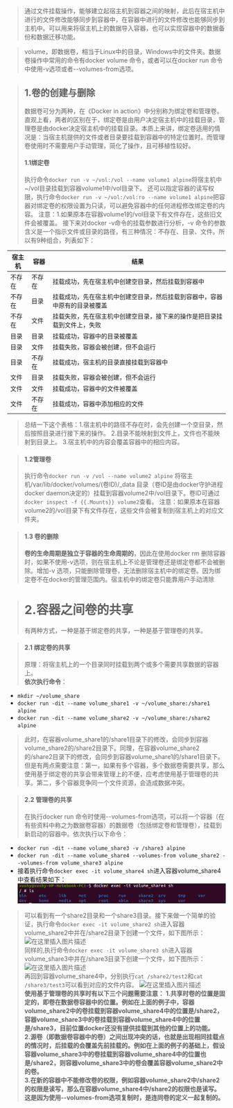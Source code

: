 ﻿>  通过文件挂载操作，能够建立起宿主机到容器之间的映射，此后在宿主机中进行的文件修改能够同步到容器中，在容器中进行的文件修改也能够同步到主机中。可以用来将宿主机上的数据导入容器，也可以实现容器中的数据备份和数据迁移功能。

>  volume，即数据卷，相当于Linux中的目录，Windows中的文件夹。数据卷操作中常用的命令有docker volume 命令，或者可以在docker run 命令中使用-v选项或者--volumes-from选项。

> ## 1.卷的创建与删除
> 数据卷可分为两种，在《Docker in action》中分别称为绑定卷和管理卷。直观上看，两者的区别在于，绑定卷是由用户决定宿主机中的挂载目录，管理卷是由docker决定宿主机中的挂载目录。本质上来讲，绑定卷适用的情况是：当宿主机提供的文件或者目录要挂载到容器中的特定位置时。而管理卷使用时不需要用户手动管理，简化了操作，且可移植性较好。
> #### 1.1绑定卷<br>
> 执行命令`docker run -v ~/vol:/vol --name volume1 alpine`将宿主机中~/vol目录挂载到容器volume1中/vol目录下。
> 还可以指定容器的读写权限，执行命令`docker run -v ~/vol:/vol:ro --name volume1 alpine`把容器对绑定卷的权限设置为只读，可以避免容器中的任何进程修改绑定卷的内容。
> 注意：1.如果原本在容器volume1的/vol目录下有文件存在，这些旧文件会被覆盖。
> 接下来对docker -v命令的挂载参数进行分析，-v 命令的参数含义是一个指示文件或目录的路径，有三种情况：不存在、目录、文件。所以有9种组合，列表如下：
> 
| 宿主机 |  容器|结果  |
|--|--|--|
|不存在|不存在|挂载成功，先在宿主机中创建空目录，然后挂载到容器中|
|不存在|目录|挂载成功，先在宿主机中创建空目录，然后挂载到容器中，容器中原有的目录被覆盖 |
|不存在|文件|挂载失败，先在宿主机中创建空目录，接下来的操作是把目录挂载到文件上，失败|
| 目录 | 目录 | 挂载成功，容器中的目录被覆盖 |
| 目录 |文件|挂载失败，容器会被创建，但不会运行|
|目录|不存在|挂载成功，宿主机的目录直接挂载到容器中|
|文件| 目录|挂载失败，容器会被创建，但不会运行 |
|文件|文件|挂载成功，容器中的文件被覆盖 |
|文件|不存在|挂载成功，容器中添加相应的文件|
> 总结一下这个表格：1.宿主机中的路径不存在时，会先创建一个空目录，然后按照目录进行接下来的操作。
> 2.目录不能映射到文件上，文件也不能映射到目录上。
> 3.宿主机中的内容会覆盖容器中的相应内容。

> #### 1.2管理卷<br>
> 执行命令`docker run -v /vol --name volume2 alpine` 将宿主机/var/lib/docker/volumes/(卷ID)/_data 目录（卷ID是由docker守护进程docker daemon决定的）挂载到容器volume2中/vol目录下。卷ID可通过`docker inspect -f {{.Mounts}} volume2`查看。
> 注意：如果原本在容器volume2的/vol目录下有文件存在，这些文件会被复制到宿主机上的对应文件夹。

>#### 1.3 卷的删除
>**卷的生命周期是独立于容器的生命周期的**，因此在使用docker rm 删除容器时，如果不使用-v选项，则在宿主机上不论是管理卷还是绑定卷都不会被删除。增加-v 选项，只能删除管理卷，无法删除宿主机中的绑定卷。因为绑定卷不在docker的管理范围内。宿主机中的绑定卷只能靠用户手动清除

> # 2.容器之间卷的共享
> 有两种方式，一种是基于绑定卷的共享，一种是基于管理卷的共享。

> #### 2.1 绑定卷的共享
> 原理：将宿主机上的一个目录同时挂载到两个或多个需要共享数据的容器上。
> <br>
> **依次执行命令**：
 - `mkdir ~/volume_share`
 - `docker run -dit --name volume_share1 -v ~/volume_share:/share1 alpine`
 - `docker run -dit --name volume_share2 -v ~/volume_share:/share2 alpine`
 > 此时，在容器volume_share1的/share1目录下的修改，会同步到容器volume_share2的/share2目录下。同理，在容器volume_share2的/share2目录下的修改，会同步到容器volume_share1的/share1目录下。但是有两点需要注意：第一，如果有多个容器，多个数据卷需要共享，那么使用基于绑定卷的共享会带来管理上的不便，应考虑使用基于管理卷的共享。第二，多个容器竞争同一个文件资源，会造成数据冲突。

>#### 2.2 管理卷的共享
>在执行docker run 命令时使用--volumes-from选项，可以将一个容器（在有些资料中称之为数据卷容器）的数据卷（包括绑定卷和管理卷），挂载到新启动的容器中。依次执行以下命令：

 - `docker run -dit --name volume_share3 -v /share3 alpine`
 - `docker run -dit --name volume_share4 --volumes-from volume_share2 --volumes-from volume_share3 alpine`
 - 接着执行命令`docker exec -it volume_share4 sh`进入容器volume_share4中查看结果如下：
 ![image](https://github.com/shy-Xu/usage-of-docker/blob/main/image_folder/20201217102317733.png)
 >可以看到有一个share2目录和一个share3目录。接下来做一个简单的验证，执行命令`docker exec -it volume_share2 sh`进入容器volume_share2中并在/share2目录下创建一个文件，如下图所示：
 ![在这里插入图片描述](https://img-blog.csdnimg.cn/20201217102754145.png#pic_center)<br>同样的,执行命令`docker exec -it volume_share3 sh`进入容器volume_share3中并在/share3目录下创建一个文件，如下图所示：
 ![在这里插入图片描述](https://img-blog.csdnimg.cn/20201217103017673.png#pic_center)<br>再回到容器volume_share4中，分别执行`cat /share2/test2`和`cat /share3/test3`可以看到对应的文件内容。
 ![在这里插入图片描述](https://img-blog.csdnimg.cn/20201217103345754.png#pic_center)<br>**使用基于管理卷的共享时有以下三个问题需要注意：**
 **1.共享时卷的位置是固定的，即卷在数据卷容器中的位置。例如在上面的例子中，容器volume_share2中的卷挂载到容器volume_share4中的位置是/share2，容器volume_share3中的卷挂载到容器volume_share4中的位置是/share3，目前位置docker还没有提供挂载到其他的位置上的功能。**<br>
 **2.源卷（即数据卷容器中的卷）之间出现冲突的话，也就是出现相同挂载点的情况时，后挂载的会覆盖先前挂载的。例如在上面的例子的基础上，假设容器volume_share3中的卷挂载到容器volume_share4中的位置也是/share2，则容器volume_share3中的卷会覆盖容器volume_share2中的卷。**<br>
 **3.在新的容器中不能修改卷的权限，例如容器volume_share2中/share2的权限是读写，那么在容器volume_share4中/share2的权限也是读写。这是因为使用--volumes-from选项复制时，是连同卷的定义一起复制的。**




